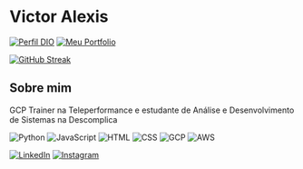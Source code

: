 # Victor Alexis
[![Perfil DIO](https://img.shields.io/badge/-Meu%20Perfil%20na%20DIO-000000?style=for-the-badge)](https://web.dio.me/users/victoralexislopes) [![Meu Portfolio](https://img.shields.io/badge/-Meu%20Portfolio-000000?style=for-the-badge)](https://https://victoralexisl.github.io/VictorAlexisL/)

[![GitHub Streak](https://streak-stats.demolab.com/?user=VictorAlexisL&theme=bear&background=000&border=30A3DC&dates=FFF)](https://git.io/streak-stats)

## Sobre mim

GCP Trainer na Teleperformance e estudante de Análise e Desenvolvimento de Sistemas na Descomplica

![Python](https://img.shields.io/badge/Python-000?style=for-the-badge&logo=python)
 ![JavaScript](https://img.shields.io/badge/JavaScript-000?style=for-the-badge&logo=javascript) ![HTML](https://img.shields.io/badge/HTML5-000?style=for-the-badge&logo=html5) ![CSS](https://img.shields.io/badge/CSS3-000?style=for-the-badge&logo=css3&logoColor=264CE4) ![GCP](https://img.shields.io/badge/-GCP-000000?style=for-the-badge) ![AWS](https://img.shields.io/badge/-AWS-000000?style=for-the-badge)


[![LinkedIn](https://img.shields.io/badge/LinkedIn-000?style=for-the-badge&logo=linkedin&logoColor=0E76A8)](https://www.linkedin.com/in/victor-alexis-lopes/) [![Instagram](https://img.shields.io/badge/Instagram-000?style=for-the-badge&logo=instagram)](https://www.instagram.com/victor.alexis0/)
